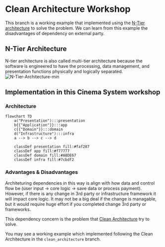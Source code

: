 # Clean Architecture Workshop

This branch is a working example that implemented using the [N-Tier architecture](https://stackify.com/n-tier-architecture/) to solve the problem. We can learn from this example the disadvantages of dependency on external party.

## N-Tier Architecture

N-tier architecture is also called multi-tier architecture because the software is engineered to have the processing, data management, and presentation functions physically and logically separated.
![N-Tier-Architecture-min](https://i.imgur.com/uAmT5Va.png)

## Implementation in this Cinema System workshop

### Architecture

```mermaid
flowchart TD
    a("Presentation"):::presentation
    b{{"Application"}}:::app
    c{{"Domain"}}:::domain
    d("Infrastructure"):::infra
    a --> b --> c --> d

    classDef presentation fill:#faf287
    classDef app fill:#f77777
    classDef domain fill:#A8DE67
    classDef infra fill:#7cbdf2

```

### Advantages & Disadvantages

Architeturing dependencies in this way is align with how data and control flow be (user input -> core logic -> save data or process payment). However, if there is any change in 3rd party or infrastructure framework it will impact core logic. It may not be a big deal if the change is managable, but it would require huge effort if you completed change 3rd party or frameworks.

This dependency concern is the problem that [Clean Architecture](https://blog.cleancoder.com/uncle-bob/2012/08/13/the-clean-architecture.html) try to solve.

You may see a working example which implemented following the Clean Architecture in the `clean_architecture` branch.
